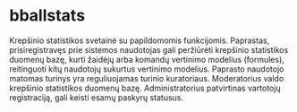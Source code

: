 # bballstats
Krepšinio statistikos svetainė su papildomomis funkcijomis.
Paprastas, prisiregistravęs prie sistemos naudotojas gali peržiūrėti krepšinio statistikos duomenų bazę, kurti žaidėjų arba komandų vertinimo modelius (formules), reitinguoti kitų naudotojų sukurtus vertinimo modelius. Paprasto naudotojo matomas turinys yra reguliuojamas turinio kuratoriaus. Moderatorius valdo krepšinio statistikos duomenų bazę. Administratorius patvirtinas vartotojų registraciją, gali keisti esamų paskyrų statusus.
